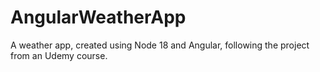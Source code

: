 # AngularWeatherApp
A weather app, created using Node 18 and Angular, following the project from an Udemy course.
